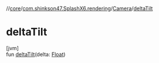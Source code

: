 //[core](../../../index.md)/[com.shinkson47.SplashX6.rendering](../index.md)/[Camera](index.md)/[deltaTilt](delta-tilt.md)

# deltaTilt

[jvm]\
fun [deltaTilt](delta-tilt.md)(delta: [Float](https://kotlinlang.org/api/latest/jvm/stdlib/kotlin/-float/index.html))
